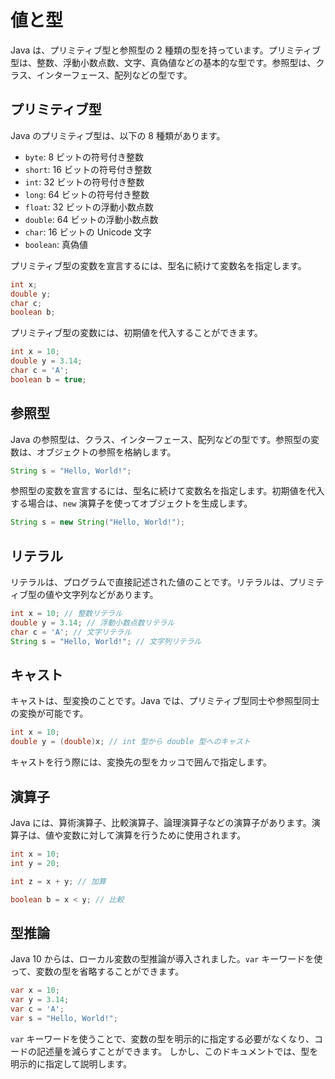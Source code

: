 # 値と型

Java は、プリミティブ型と参照型の 2 種類の型を持っています。プリミティブ型は、整数、浮動小数点数、文字、真偽値などの基本的な型です。参照型は、クラス、インターフェース、配列などの型です。

## プリミティブ型

Java のプリミティブ型は、以下の 8 種類があります。

- `byte`: 8 ビットの符号付き整数
- `short`: 16 ビットの符号付き整数
- `int`: 32 ビットの符号付き整数
- `long`: 64 ビットの符号付き整数
- `float`: 32 ビットの浮動小数点数
- `double`: 64 ビットの浮動小数点数
- `char`: 16 ビットの Unicode 文字
- `boolean`: 真偽値

プリミティブ型の変数を宣言するには、型名に続けて変数名を指定します。

```java
int x;
double y;
char c;
boolean b;
```

プリミティブ型の変数には、初期値を代入することができます。

```java
int x = 10;
double y = 3.14;
char c = 'A';
boolean b = true;
```

## 参照型

Java の参照型は、クラス、インターフェース、配列などの型です。参照型の変数は、オブジェクトの参照を格納します。

```java
String s = "Hello, World!";
```

参照型の変数を宣言するには、型名に続けて変数名を指定します。初期値を代入する場合は、`new` 演算子を使ってオブジェクトを生成します。

```java
String s = new String("Hello, World!");
```

## リテラル

リテラルは、プログラムで直接記述された値のことです。リテラルは、プリミティブ型の値や文字列などがあります。

```java
int x = 10; // 整数リテラル
double y = 3.14; // 浮動小数点数リテラル
char c = 'A'; // 文字リテラル
String s = "Hello, World!"; // 文字列リテラル
```

## キャスト

キャストは、型変換のことです。Java では、プリミティブ型同士や参照型同士の変換が可能です。

```java
int x = 10;
double y = (double)x; // int 型から double 型へのキャスト
```

キャストを行う際には、変換先の型をカッコで囲んで指定します。

## 演算子

Java には、算術演算子、比較演算子、論理演算子などの演算子があります。演算子は、値や変数に対して演算を行うために使用されます。

```java
int x = 10;
int y = 20;

int z = x + y; // 加算

boolean b = x < y; // 比較
```


## 型推論

Java 10 からは、ローカル変数の型推論が導入されました。`var` キーワードを使って、変数の型を省略することができます。

```java
var x = 10;
var y = 3.14;
var c = 'A';
var s = "Hello, World!";
```

`var` キーワードを使うことで、変数の型を明示的に指定する必要がなくなり、コードの記述量を減らすことができます。
しかし、このドキュメントでは、型を明示的に指定して説明します。


